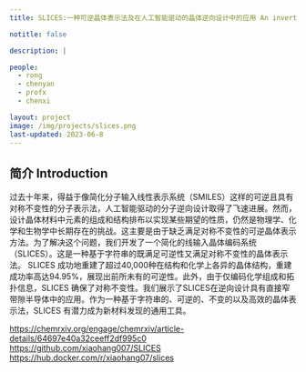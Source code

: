```yaml
---
title: SLICES:一种可逆晶体表示法及在人工智能驱动的晶体逆向设计中的应用 An invertible, invariant crystallographic representation for inverse design of solid-state materials using generative deep learning

notitle: false

description: |

people:
  - rong
  - chenyan
  - profx
  - chenxi

layout: project
image: /img/projects/slices.png
last-updated: 2023-06-8
---
```


## 简介 Introduction
过去十年来，得益于像简化分子输入线性表示系统（SMILES）这样的可逆且具有对称不变性的分子表示法，人工智能驱动的分子逆向设计取得了飞速进展。然而，设计晶体材料中元素的组成和结构排布以实现某些期望的性质，仍然是物理学、化学和生物学中长期存在的挑战。这主要是由于缺乏满足对称不变性的可逆晶体表示方法。为了解决这个问题，我们开发了一个简化的线输入晶体编码系统（SLICES）。这是一种基于字符串的既满足可逆性又满足对称不变性的晶体表示法。 SLICES 成功地重建了超过40,000种在结构和化学上各异的晶体结构，重建成功率高达94.95%，展现出前所未有的可逆性。此外，由于仅编码化学组成和拓扑信息，SLICES 确保了对称不变性。我们展示了SLICES在逆向设计具有直接窄带隙半导体中的应用。作为一种基于字符串的、可逆的、不变的以及高效的晶体表示法，SLICES 有潜力成为新材料发现的通用工具。

https://chemrxiv.org/engage/chemrxiv/article-details/64697e40a32ceeff2df995c0
https://github.com/xiaohang007/SLICES
https://hub.docker.com/r/xiaohang07/slices

